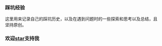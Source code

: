 ### 踩坑经验
这里用来记录自己的踩坑历史，以及在遇到问题时的一些探索和思考以及总结，且坚持原创。

### 欢迎[star](https://github.com/HuangLotus/move-forward)支持我

